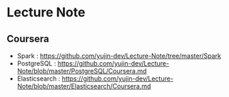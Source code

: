 # Lecture Note

## Coursera
- Spark : https://github.com/yujin-dev/Lecture-Note/tree/master/Spark
- PostgreSQL : https://github.com/yujin-dev/Lecture-Note/blob/master/PostgreSQL/Coursera.md
- Elasticsearch : https://github.com/yujin-dev/Lecture-Note/blob/master/Elasticsearch/Coursera.md


